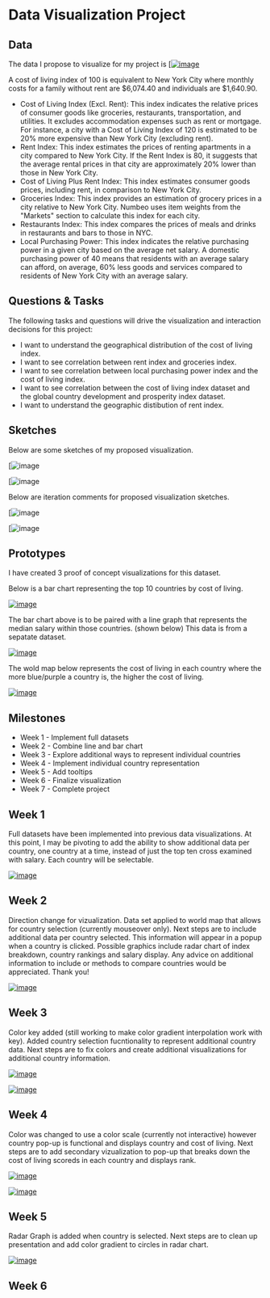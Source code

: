 # Data Visualization Project

## Data

The data I propose to visualize for my project is [[![image](costOfLivingDataset.png)](https://www.kaggle.com/datasets/myrios/cost-of-living-index-by-country-by-number-2024)

A cost of living index of 100 is equivalent to New York City where monthly costs for a family without rent are $6,074.40 and individuals are $1,640.90.

* Cost of Living Index (Excl. Rent): This index indicates the relative prices of consumer goods like groceries, restaurants, transportation, and utilities. It excludes accommodation expenses such as rent or mortgage. For instance, a city with a Cost of Living Index of 120 is estimated to be 20% more expensive than New York City (excluding rent).
* Rent Index: This index estimates the prices of renting apartments in a city compared to New York City. If the Rent Index is 80, it suggests that the average rental prices in that city are approximately 20% lower than those in New York City.
* Cost of Living Plus Rent Index: This index estimates consumer goods prices, including rent, in comparison to New York City.
* Groceries Index: This index provides an estimation of grocery prices in a city relative to New York City. Numbeo uses item weights from the "Markets" section to calculate this index for each city.
* Restaurants Index: This index compares the prices of meals and drinks in restaurants and bars to those in NYC.
* Local Purchasing Power: This index indicates the relative purchasing power in a given city based on the average net salary. A domestic purchasing power of 40 means that residents with an average salary can afford, on average, 60% less goods and services compared to residents of New York City with an average salary.


## Questions & Tasks

The following tasks and questions will drive the visualization and interaction decisions for this project:

 * I want to understand the geographical distribution of the cost of living index.
 * I want to see correlation between rent index and groceries index.
 * I want to see correlation between local purchasing power index and the cost of living index.
 * I want to see correlation between the cost of living index dataset and the global country development and prosperity index dataset.
 * I want to understand the geographic distibution of rent index.


## Sketches

Below are some sketches of my proposed visualization.

[![image](salaryVsCostOfLiving.jpg)

[![image](costOfLivingIndex.png)

Below are iteration comments for proposed visualization sketches.

[![image](salaryVsCostOfLivingIteration.jpg)

[![image](costOfLivingIndexIteration.jpg)


## Prototypes

I have created 3 proof of concept visualizations for this dataset.

Below is a bar chart representing the top 10 countries by cost of living. 

[![image](costOfLivingIndexTop10.png)](https://vizhub.com/SJJ418/17194ee381f74b17902515e736096d57)

The bar chart above is to be paired with a line graph that represents the median salary within those countries. (shown below) This data is from a sepatate dataset.

[![image](medianSalaryTop10.png)](https://vizhub.com/SJJ418/f887f1018b6e41329931308b5ce4c691)

The wold map below represents the cost of living in each country where the more blue/purple a country is, the higher the cost of living.

[![image](costOfLivingMapPrototype.png)](https://vizhub.com/SJJ418/cost_of_living_world_map?mode=embed)


## Milestones

* Week 1   - Implement full datasets
* Week 2   - Combine line and bar chart
* Week 3  - Explore additional ways to represent individual countries
* Week 4  - Implement individual country representation
* Week 5  - Add tooltips
* Week 6  - Finalize visualization
* Week 7  - Complete project


## Week 1

Full datasets have been implemented into previous data visualizations. At this point, I may be pivoting to add the ability to show additional data per country, one country at a time, instead of just the top ten cross examined with salary. Each country will be selectable.

[![image](https://github.com/SJJ418/dataviz-project-proposal/blob/master/costOfLivingIndexTop10.png)](https://vizhub.com/SJJ418/cost-of-living-by-country-top-10-rev1?file=index.js&tabs=index.js%7Ecost_of_living_index.csv)

## Week 2

Direction change for vizualization. Data set applied to world map that allows for country selection (currently mouseover only). Next steps are to include additional data per country selected. This information will appear in a popup when a country is clicked. Possible graphics include radar chart of index breakdown, country rankings and salary display. Any advice on additional information to include or methods to compare countries would be appreciated. Thank you!

[![image](costOfLivingIndexWithCountrySelection)](https://vizhub.com/SJJ418/cost-of-living-world-map-with-country-selection?edit=files&file=cost_of_living_index.csv&tabs=map.js%7Eindex.js%7Epackage.json%7Ecost_of_living_index.csv)

## Week 3

Color key added (still working to make color gradient interpolation work with key). Added country selection fucntionality to represent additional country data. Next steps are to fix colors and create additional visualizations for additional country information.

[![image](colorKey)](https://vizhub.com/SJJ418/cost-of-living-world-map-with-country-selection-and-color-scale?mode=embed)

[![image](countryPopUp)](https://vizhub.com/SJJ418/cost-of-living-world-map-with-country-selection-and-color-scale?mode=embed)

## Week 4

Color was changed to use a color scale (currently not interactive) however country pop-up is functional and displays country and cost of living. Next steps are to add secondary vizualization to pop-up that breaks down the cost of living scoreds in each country and displays rank.

[![image](costOfLivingColorScale.png)](https://vizhub.com/SJJ418/cost-of-living-map-with-colorscale-and-country-pop-up?mode=embed)


[![image](countryCostOfLivingPopUp.png)](https://vizhub.com/SJJ418/cost-of-living-map-with-colorscale-and-country-pop-up?mode=embed)

## Week 5

Radar Graph is added when country is selected. Next steps are to clean up presentation and add color gradient to circles in radar chart.

[![image](costOfLivingRadarChart.png)](https://vizhub.com/SJJ418/cost-of-living-map-with-radar-chart-pop-up?mode=embed)

## Week 6


